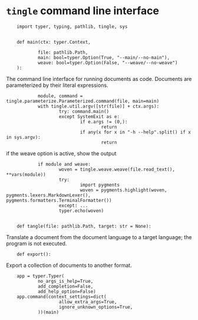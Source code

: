 # `tingle` command line interface

        import typer, typing, pathlib, tingle, sys
        
        
        def main(ctx: typer.Context, 
                
                file: pathlib.Path, 
                main: bool=typer.Option(True, "--main/--no-main"),
                weave: bool=typer.Option(False, "--weave/--no-weave")
        ):

The command line interface for running documents as code.
Documents are parameterized by their literal expressions.
            
                module, command = tingle.parameterize.Parameterized.command(file, main=main)
                with tingle.util.argv([str(file)] + ctx.args):
                        try: command.main()
                        except SystemExit as e:
                                if e.args != (0,):
                                        return
                                if any(x for x in "-h --help".split() if x in sys.argv):
                                        return

if the weave option is active, show the output

                if module and weave:
                        woven = tingle.weave.weave(file.read_text(), **vars(module))
                        try:
                                import pygments
                                woven = pygments.highlight(woven, pygments.lexers.MarkdownLexer(), pygments.formatters.TerminalFormatter())
                        except: ...
                        typer.echo(woven)


        def tangle(file: pathlib.Path, target: str = None):

Translate a document from the document language to a target language;
the program is not executed.

        def export():

Export a collection of documents to another format.        

        app = typer.Typer(
                no_args_is_help=True,                 
                add_completion=False,
                add_help_option=False)        
        app.command(context_settings=dict(                              
                        allow_extra_args=True, 
                        ignore_unknown_options=True,
                ))(main)

        